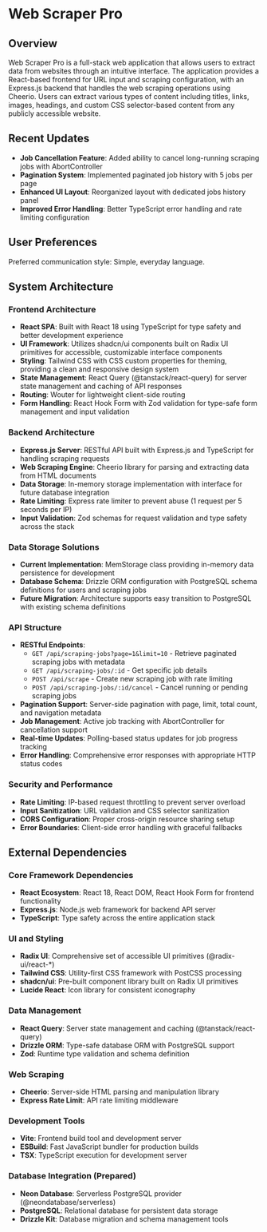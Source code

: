 # Web Scraper Pro

## Overview

Web Scraper Pro is a full-stack web application that allows users to extract data from websites through an intuitive interface. The application provides a React-based frontend for URL input and scraping configuration, with an Express.js backend that handles the web scraping operations using Cheerio. Users can extract various types of content including titles, links, images, headings, and custom CSS selector-based content from any publicly accessible website.

## Recent Updates

- **Job Cancellation Feature**: Added ability to cancel long-running scraping jobs with AbortController
- **Pagination System**: Implemented paginated job history with 5 jobs per page
- **Enhanced UI Layout**: Reorganized layout with dedicated jobs history panel
- **Improved Error Handling**: Better TypeScript error handling and rate limiting configuration

## User Preferences

Preferred communication style: Simple, everyday language.

## System Architecture

### Frontend Architecture
- **React SPA**: Built with React 18 using TypeScript for type safety and better development experience
- **UI Framework**: Utilizes shadcn/ui components built on Radix UI primitives for accessible, customizable interface components
- **Styling**: Tailwind CSS with CSS custom properties for theming, providing a clean and responsive design system
- **State Management**: React Query (@tanstack/react-query) for server state management and caching of API responses
- **Routing**: Wouter for lightweight client-side routing
- **Form Handling**: React Hook Form with Zod validation for type-safe form management and input validation

### Backend Architecture
- **Express.js Server**: RESTful API built with Express.js and TypeScript for handling scraping requests
- **Web Scraping Engine**: Cheerio library for parsing and extracting data from HTML documents
- **Data Storage**: In-memory storage implementation with interface for future database integration
- **Rate Limiting**: Express rate limiter to prevent abuse (1 request per 5 seconds per IP)
- **Input Validation**: Zod schemas for request validation and type safety across the stack

### Data Storage Solutions
- **Current Implementation**: MemStorage class providing in-memory data persistence for development
- **Database Schema**: Drizzle ORM configuration with PostgreSQL schema definitions for users and scraping jobs
- **Future Migration**: Architecture supports easy transition to PostgreSQL with existing schema definitions

### API Structure
- **RESTful Endpoints**: 
  - `GET /api/scraping-jobs?page=1&limit=10` - Retrieve paginated scraping jobs with metadata
  - `GET /api/scraping-jobs/:id` - Get specific job details
  - `POST /api/scrape` - Create new scraping job with rate limiting
  - `POST /api/scraping-jobs/:id/cancel` - Cancel running or pending scraping jobs
- **Pagination Support**: Server-side pagination with page, limit, total count, and navigation metadata
- **Job Management**: Active job tracking with AbortController for cancellation support
- **Real-time Updates**: Polling-based status updates for job progress tracking
- **Error Handling**: Comprehensive error responses with appropriate HTTP status codes

### Security and Performance
- **Rate Limiting**: IP-based request throttling to prevent server overload
- **Input Sanitization**: URL validation and CSS selector sanitization
- **CORS Configuration**: Proper cross-origin resource sharing setup
- **Error Boundaries**: Client-side error handling with graceful fallbacks

## External Dependencies

### Core Framework Dependencies
- **React Ecosystem**: React 18, React DOM, React Hook Form for frontend functionality
- **Express.js**: Node.js web framework for backend API server
- **TypeScript**: Type safety across the entire application stack

### UI and Styling
- **Radix UI**: Comprehensive set of accessible UI primitives (@radix-ui/react-*)
- **Tailwind CSS**: Utility-first CSS framework with PostCSS processing
- **shadcn/ui**: Pre-built component library built on Radix UI primitives
- **Lucide React**: Icon library for consistent iconography

### Data Management
- **React Query**: Server state management and caching (@tanstack/react-query)
- **Drizzle ORM**: Type-safe database ORM with PostgreSQL support
- **Zod**: Runtime type validation and schema definition

### Web Scraping
- **Cheerio**: Server-side HTML parsing and manipulation library
- **Express Rate Limit**: API rate limiting middleware

### Development Tools
- **Vite**: Frontend build tool and development server
- **ESBuild**: Fast JavaScript bundler for production builds
- **TSX**: TypeScript execution for development server

### Database Integration (Prepared)
- **Neon Database**: Serverless PostgreSQL provider (@neondatabase/serverless)
- **PostgreSQL**: Relational database for persistent data storage
- **Drizzle Kit**: Database migration and schema management tools